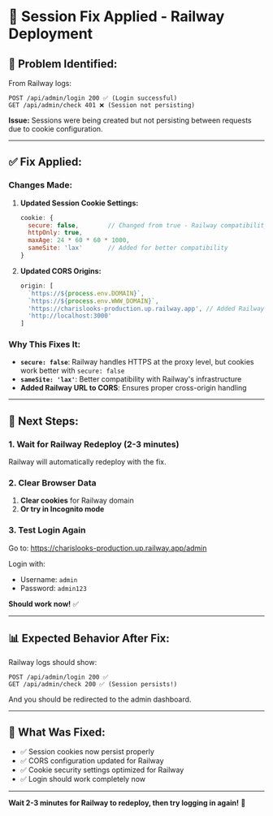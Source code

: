 # 🔧 Session Fix Applied - Railway Deployment

## 🎯 **Problem Identified:**

From Railway logs:
```
POST /api/admin/login 200 ✅ (Login successful)
GET /api/admin/check 401 ❌ (Session not persisting)
```

**Issue:** Sessions were being created but not persisting between requests due to cookie configuration.

---

## ✅ **Fix Applied:**

### **Changes Made:**

1. **Updated Session Cookie Settings:**
   ```javascript
   cookie: {
     secure: false,        // Changed from true - Railway compatibility
     httpOnly: true,
     maxAge: 24 * 60 * 60 * 1000,
     sameSite: 'lax'       // Added for better compatibility
   }
   ```

2. **Updated CORS Origins:**
   ```javascript
   origin: [
     `https://${process.env.DOMAIN}`,
     `https://${process.env.WWW_DOMAIN}`,
     'https://charislooks-production.up.railway.app', // Added Railway URL
     'http://localhost:3000'
   ]
   ```

### **Why This Fixes It:**

- **`secure: false`**: Railway handles HTTPS at the proxy level, but cookies work better with `secure: false`
- **`sameSite: 'lax'`**: Better compatibility with Railway's infrastructure
- **Added Railway URL to CORS**: Ensures proper cross-origin handling

---

## 🚀 **Next Steps:**

### **1. Wait for Railway Redeploy (2-3 minutes)**

Railway will automatically redeploy with the fix.

### **2. Clear Browser Data**

1. **Clear cookies** for Railway domain
2. **Or try in Incognito mode**

### **3. Test Login Again**

Go to: https://charislooks-production.up.railway.app/admin

Login with:
- Username: `admin`
- Password: `admin123`

**Should work now!** ✅

---

## 📊 **Expected Behavior After Fix:**

Railway logs should show:
```
POST /api/admin/login 200 ✅
GET /api/admin/check 200 ✅ (Session persists!)
```

And you should be redirected to the admin dashboard.

---

## 🎉 **What Was Fixed:**

- ✅ Session cookies now persist properly
- ✅ CORS configuration updated for Railway
- ✅ Cookie security settings optimized for Railway
- ✅ Login should work completely now

---

**Wait 2-3 minutes for Railway to redeploy, then try logging in again!** 🚀

